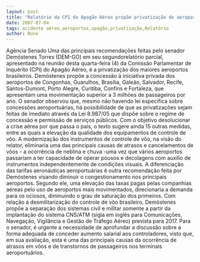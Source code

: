 ```yaml
---
layout: post
title: "Relatório da CPI do Apagão Aéreo propõe privatização de aeroportos"
date: 2007-07-04
tags: acidente aéreo,aeroportos,apagão,privatização,Relatório
author: None
---
```

Ag&ecirc;ncia Senado
Uma das principais recomenda&ccedil;&otilde;es feitas pelo senador Dem&oacute;stenes Torres (DEM-GO) em seu segundorelat&oacute;rio parcial, apresentado na reuni&atilde;o desta quarta-feira (4) da Comiss&atilde;o Parlamentar de Inqu&eacute;rito (CPI) do Apag&atilde;o A&eacute;reo, &eacute; a privatiza&ccedil;&atilde;o dos maiores aeroportos brasileiros.
Dem&oacute;stenes prop&otilde;e a concess&atilde;o &agrave; iniciativa privada dos aeroportos de Congonhas, Guarulhos, Bras&iacute;lia, Gale&atilde;o, Salvador, Recife, Santos-Dumont, Porto Alegre, Curitiba, Confins e Fortaleza, que apresentam uma movimenta&ccedil;&atilde;o superior a 3 milh&otilde;es de passageiros por ano.
O senador observou que, mesmo n&atilde;o havendo lei espec&iacute;fica sobre concess&otilde;es aeroportu&aacute;rias, h&aacute; possibilidade de que as privatiza&ccedil;&otilde;es sejam feitas de imediato atrav&eacute;s da Lei 8.987/05 que disp&otilde;e sobre o regime de concess&atilde;o e permiss&atilde;o de servi&ccedil;os p&uacute;blicos.
Com o objetivo desolucionar a crise a&eacute;rea por que passa o pa&iacute;s, o texto sugere ainda 15 outras medidas, entre as quais a eleva&ccedil;&atilde;o da qualidade dos equipamentos de controle de v&ocirc;o.
A moderniza&ccedil;&atilde;o dos instrumentos de controle de v&ocirc;o, na vis&atilde;o do relator, eliminaria uma das principais causas de atrasos e cancelamentos de v&ocirc;os - a ocorr&ecirc;ncia de neblina e chuva -uma vez que v&aacute;rios aeroportos passariam a ter capacidade de operar pousos e decolagens com aux&iacute;lio de instrumentos independentemente de condi&ccedil;&otilde;es visuais.
A diferencia&ccedil;&atilde;o das tarifas aeron&aacute;uticas aeroportu&aacute;rias &eacute; outra recomenda&ccedil;&atilde;o feita por Dem&oacute;stenes visando diminuir o congestionamento nos principais aeroportos. Segundo ele, uma eleva&ccedil;&atilde;o das taxas pagas pelas companhias a&eacute;reas pelo uso de aeroportos mais movimentados, direcionaria a demanda para os ociosos, diminuindo o grau de satura&ccedil;&atilde;o dos primeiros.
Com rela&ccedil;&atilde;o &agrave; desmilitariza&ccedil;&atilde;o do controle de v&ocirc;o brasileiro, Dem&oacute;stenes prop&otilde;e a separa&ccedil;&atilde;o dos sistemas civil e militar somente a partir da implanta&ccedil;&atilde;o do sistema CNS/ATM (sigla em ingl&ecirc;s para Comunica&ccedil;&otilde;es, Navega&ccedil;&atilde;o, Vigil&acirc;ncia e Gest&atilde;o de Tr&aacute;fego A&eacute;reo) prevista para 2017. Para o senador, &eacute; urgente a necessidade de aprofundar a discuss&atilde;o sobre a forma adequada de conceder aumento salarial aos controladores, visto que, em sua avalia&ccedil;&atilde;o, esta &eacute; uma das principais causas da ocorr&ecirc;ncia de atrasos em v&ocirc;os e de transtornos de passageiros nos terminais aeroportu&aacute;rios. 